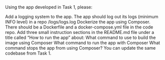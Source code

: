 Using the app developed in Task 1, please:

Add a logging system to the app. The app should log out its logs (minimum INFO level) in a repo /logs/logs.log
Dockerize the app using Composer. There should be a Dockerfile and a docker-compose.yml file in the code repo.
Add three small instruction sections in the  README.md file under a title called “How to run the app” about:
What command to use to build the image using Composer
What command to run the app with Composer
What command stops the app from using Composer?
You can update the same codebase from Task 1.